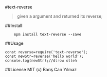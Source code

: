 #text-reverse 

>given a argument and returned its reverse;

##Install
```
    npm install text-reverse --save
```

##Usage


```
const reverse=require('text-reverse');
const newStr=reverse('hello world');
console.log(newStr);//dlrow olleh

```

##License
MIT (c) Barış Can Yılmaz